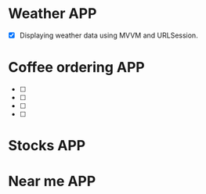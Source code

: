 
# Weather APP
- [x] Displaying weather data using MVVM and URLSession.

# Coffee ordering APP
- [ ] 
- [ ] 
- [ ]
- [ ] 
# Stocks APP

# Near me APP

